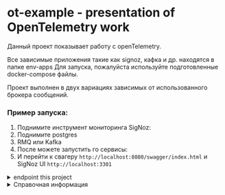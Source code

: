 # ot-example - presentation of OpenTelemetry work

Данный проект показывает работу с openTelemetry.

Все зависимые приложения такие как signoz, кафка и др. находятся в папке env-apps
Для запуска, пожалуйста используйте подготовленные docker-compose файлы.

Проект выполнен в двух вариациях зависимых от использованного брокера сообщений.

### Пример запуска:

1. Поднимите инструмент мониторинга SigNoz:
2. Поднимите postgres
3. RMQ или Kafka
4. После можете запустить го сервисы:
5. И перейти к свагеру `http://localhost:8080/swagger/index.html` и SigNoz UI `http://localhost:3301`

<details>
  <summary>endpoint this project</summary>

1. http://localhost:8080/swagger/index.html - service main swagger
2. http://localhost:9081/swagger/ - service read swagger
3. http://localhost:9080 - service read grpc route
4. http://localhost:3301 - SigNoz ui
5. jdbc:postgresql://localhost:5432/example - database
6. localhost:4317 - Collector URL
7. localhost:9092 - Kafka
8. localhost:5672 - RMQ
9. http://localhost:15672 - RMQ UI
</details>


<details>
  <summary>Справочная информация</summary>

1. https://opentelemetry.io/ - OpenTelemetry is a collection of tools, APIs, and SDKs
2. https://habr.com/ru/company/ru_mts/blog/537892/ - OpenTelemetry на практике
3. https://signoz.io/blog/monitoring-your-go-application-with-signoz/ - Golang application performance with SigNoz
</details>